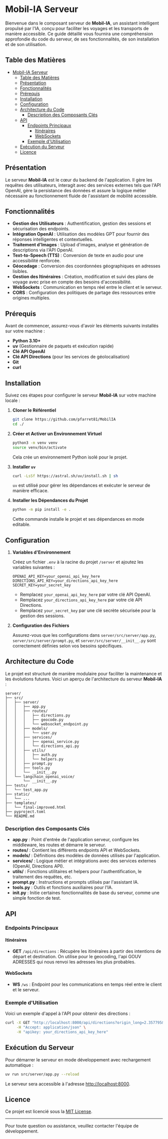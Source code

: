 # Mobil-IA Serveur

Bienvenue dans le composant serveur de **Mobil-IA**, un assistant intelligent propulsé par l'IA, conçu pour faciliter les voyages et les transports de manière accessible. Ce guide détaillé vous fournira une compréhension approfondie du code du serveur, de ses fonctionnalités, de son installation et de son utilisation.

## Table des Matières

- [Mobil-IA Serveur](#mobil-ia-serveur)
  - [Table des Matières](#table-des-matières)
  - [Présentation](#présentation)
  - [Fonctionnalités](#fonctionnalités)
  - [Prérequis](#prérequis)
  - [Installation](#installation)
  - [Configuration](#configuration)
  - [Architecture du Code](#architecture-du-code)
    - [Description des Composants Clés](#description-des-composants-clés)
  - [API](#api)
    - [Endpoints Principaux](#endpoints-principaux)
      - [Itinéraires](#itinéraires)
      - [WebSockets](#websockets)
    - [Exemple d'Utilisation](#exemple-dutilisation)
  - [Exécution du Serveur](#exécution-du-serveur)
  - [Licence](#licence)

## Présentation

Le serveur **Mobil-IA** est le cœur du backend de l'application. Il gère les requêtes des utilisateurs, interagit avec des services externes tels que l'API OpenAI, gère la persistance des données et assure la logique métier nécessaire au fonctionnement fluide de l'assistant de mobilité accessible.

## Fonctionnalités

- **Gestion des Utilisateurs** : Authentification, gestion des sessions et sécurisation des endpoints.
- **Intégration OpenAI** : Utilisation des modèles GPT pour fournir des réponses intelligentes et contextuelles.
- **Traitement d'Images** : Upload d'images, analyse et génération de descriptions via l'API OpenAI.
- **Text-to-Speech (TTS)** : Conversion de texte en audio pour une accessibilité renforcée.
- **Géocodage** : Conversion des coordonnées géographiques en adresses lisibles.
- **Gestion des Itinéraires** : Création, modification et suivi des plans de voyage avec prise en compte des besoins d'accessibilité.
- **WebSockets** : Communication en temps réel entre le client et le serveur.
- **CORS** : Configuration des politiques de partage des ressources entre origines multiples.

## Prérequis

Avant de commencer, assurez-vous d'avoir les éléments suivants installés sur votre machine :

- **Python 3.10+**
- **uv** (Gestionnaire de paquets et exécution rapide)
- **Clé API OpenAI**
- **Clé API Directions** (pour les services de géolocalisation)
- **Git**
- **curl**

## Installation

Suivez ces étapes pour configurer le serveur **Mobil-IA** sur votre machine locale :

1. **Cloner le Référentiel**

    ```bash
    git clone https://github.com/pfarret81/MobilIA
    cd ./
    ```

2. **Créer et Activer un Environnement Virtuel**

    ```bash
    python3 -m venv venv
    source venv/bin/activate
    ```

    Cela crée un environnement Python isolé pour le projet.

3. **Installer `uv`**

    ```bash
    curl -LsSf https://astral.sh/uv/install.sh | sh
    ```

    `uv` est utilisé pour gérer les dépendances et exécuter le serveur de manière efficace.

4. **Installer les Dépendances du Projet**

    ```bash
    python -m pip install -e .
    ```

    Cette commande installe le projet et ses dépendances en mode editable.

## Configuration

1. **Variables d'Environnement**

    Créez un fichier `.env` à la racine du projet `/server` et ajoutez les variables suivantes :

    ```env
    OPENAI_API_KEY=your_openai_api_key_here
    DIRECTIONS_API_KEY=your_directions_api_key_here
    SECRET_KEY=your_secret_key
    ```

    - Remplacez `your_openai_api_key_here` par votre clé API OpenAI.
    - Remplacez `your_directions_api_key_here` par votre clé API Directions.
    - Remplacez `your_secret_key` par une clé secrète sécurisée pour la gestion des sessions.

2. **Configuration des Fichiers**

    Assurez-vous que les configurations dans `server/src/server/app.py`, `server/src/server/prompt.py`, et `server/src/server/__init__.py` sont correctement définies selon vos besoins spécifiques.

## Architecture du Code

Le projet est structuré de manière modulaire pour faciliter la maintenance et les évolutions futures. Voici un aperçu de l'architecture du serveur **Mobil-IA** :

```
server/
├── src/
│   ├── server/
│   │   ├── app.py
│   │   ├── routes/
│   │   │   ├── directions.py
│   │   │   ├── geocode.py
│   │   │   └── websocket_endpoint.py
│   │   ├── models/
│   │   │   └── user.py
│   │   ├── services/
│   │   │   ├── openai_service.py
│   │   │   └── directions_api.py
│   │   ├── utils/
│   │   │   ├── auth.py
│   │   │   └── helpers.py
│   │   ├── prompt.py
│   │   ├── tools.py
│   │   └── __init__.py
│   └── langchain_openai_voice/
│       └── __init__.py
├── tests/
│   └── test_app.py
├── static/
│   └── ...
├── templates/
│   └── final-improved.html
├── pyproject.toml
└── README.md
```

### Description des Composants Clés

- **app.py** : Point d'entrée de l'application serveur, configure les middleware, les routes et démarre le serveur.
- **routes/** : Contient les différents endpoints API et WebSockets.
- **models/** : Définitions des modèles de données utilisés par l'application.
- **services/** : Logique métier et intégrations avec des services externes (OpenAI, Directions API).
- **utils/** : Fonctions utilitaires et helpers pour l'authentification, le traitement des requêtes, etc.
- **prompt.py** : Instructions et prompts utilisés par l'assistant IA.
- **tools.py** : Outils et fonctions auxiliaires pour l'IA.
- **__init__.py** : Initie certaines fonctionnalités de base du serveur, comme une simple fonction de test.

## API

### Endpoints Principaux


#### Itinéraires

- **GET** `/api/directions` : Récupère les itinéraires à partir des intentions de départ et destination. On utilise pour le geocoding, l'api GOUV ADRESSES qui nous renvoi les adresses les plus probables.

#### WebSockets

- **WS** `/ws` : Endpoint pour les communications en temps réel entre le client et le serveur.

### Exemple d'Utilisation

Voici un exemple d'appel à l'API pour obtenir des directions :

```bash
curl -X GET "http://localhost:8000/api/directions?origin_long=2.357795&origin_lat=48.881423&dest_long=2.285848&dest_lat=48.846779&datetime=20241121T150000&wheelchair=true" \
     -H "Accept: application/json" \
     -H "apikey: your_directions_api_key_here"
```

## Exécution du Serveur

Pour démarrer le serveur en mode développement avec rechargement automatique :

```bash
uv run src/server/app.py --reload
```

Le serveur sera accessible à l'adresse [http://localhost:8000](http://localhost:8000).


## Licence

Ce projet est licencié sous la [MIT License](LICENSE).

---

Pour toute question ou assistance, veuillez contacter l'équipe de développement.
```
